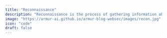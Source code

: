 ```yaml
---
title: "Reconnaissance"
description: "Reconnaissance is the process of gathering information about a target before launching an attack."
image: "https://armur-ai.github.io/armur-blog-websec/images/recon.jpg"
icon: "code"
draft: false
---
```



